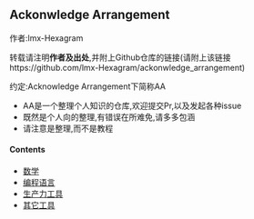 ## Ackonwledge Arrangement

作者:lmx-Hexagram

转载请注明**作者及出处**,并附上Github仓库的链接(请附上该链接https://github.com/lmx-Hexagram/ackonwledge_arrangement)

约定:Acknowledge Arrangement下简称AA

* AA是一个整理个人知识的仓库,欢迎提交Pr,以及发起各种issue
* 既然是个人向的整理,有错误在所难免,请多多包涵
* 请注意是整理,而不是教程

#### Contents

- [数学](./Math/Link.md)
- [编程语言](./Lang/Link.md)
- [生产力工具](./codingTools/Link.md)
- [其它工具](./Tools/Link.md)
